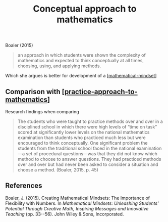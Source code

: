 ﻿---
backlinks:
- title: Reading and writing the world with mathematics
  url: /memex/sense/Teaching/Mathematics/reading-and-writing-the-world-with-mathematics.html
- title: Practice approach to mathematics
  url: /memex/sense/Teaching/Mathematics/practice-approach-to-mathematics.html
- title: Technologies for teaching mathematics
  url: /memex/sense/Teaching/Mathematics/technologies-for-teaching-mathematics.html
- title: Mathematical Mindset
  url: /memex/sense/Teaching/Mathematics/mathematical-mindset.html
- title: Reflective mathematical homework
  url: /memex/sense/Teaching/Mathematics/reflective-mathematical-homework.html
tags: teaching-mathematics, mathematical-mindset
title: Conceptual approach to mathematics
type: note
---
Boaler (2015)
> an approach in which students were shown the complexity of mathematics and expected to think conceptually at all times, choosing, using, and applying methods.

Which she argues is better for development of a [[mathematical-mindset]]

## Comparison with [[practice-approach-to-mathematics]]

Research findings when comparing

> The students who were taught to practice methods over and over in a disciplined school in which there were high levels of “time on task” scored at significantly lower levels on the national mathematics examination than students who practiced much less but were encouraged to think conceptually. One significant problem the students from the traditional school faced in the national examination—a set of procedural questions—was that they did not know which method to choose to answer questions. They had practiced methods over and over but had never been asked to consider a situation and choose a method. (Boaler, 2015, p. 45)

## References

Boaler, J. (2015). Creating Mathematical Mindsets: The Importance of Flexibility with Numbers. In *Mathematical Mindsets: Unleashing Students' Potential Through Creative Math, Inspiring Messages and Innovative Teaching* (pp. 33--56). John Wiley & Sons, Incorporated.



[//begin]: # "Autogenerated link references for markdown compatibility"
[mathematical-mindset]: mathematical-mindset "Mathematical Mindset"
[practice-approach-to-mathematics]: practice-approach-to-mathematics "Practice approach to mathematics"
[//end]: # "Autogenerated link references"